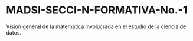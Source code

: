 # MADSI-SECCI-N-FORMATIVA-No.-1
Visión general de la matemática involucrada en el estudio de la ciencia de datos.
